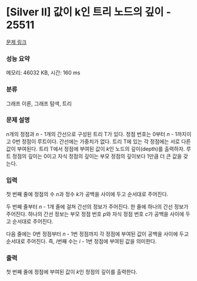 # [Silver II] 값이 k인 트리 노드의 깊이 - 25511 

[문제 링크](https://www.acmicpc.net/problem/25511) 

### 성능 요약

메모리: 46032 KB, 시간: 160 ms

### 분류

그래프 이론, 그래프 탐색, 트리

### 문제 설명

<p><em>n</em>개의 정점과 <em>n </em>- 1개의 간선으로 구성된 트리 T가 있다. 정점 번호는 0부터 <em>n </em>- 1까지이고 0번 정점이 루트이다. 간선에는 가중치가 없다. 트리 T에 있는 각 정점에는 서로 다른 값이 부여된다. 트리 T에서 정점에 부여된 값이 <em>k</em>인 노드의 깊이(depth)를 출력하자. 루트 정점의 깊이는 0이고 자식 정점의 깊이는 부모 정점의 깊이보다 1만큼 더 큰 값을 갖는다.</p>

### 입력 

 <p>첫 번째 줄에 정점의 수 <em>n</em>과 정수 <em>k</em>가 공백을 사이에 두고 순서대로 주어진다.</p>

<p>두 번째 줄부터 <em>n </em>- 1개 줄에 걸쳐 간선의 정보가 주어진다. 한 줄에 하나의 간선 정보가 주어진다. 하나의 간선 정보는 부모 정점 번호 <em>p</em>와 자식 정점 번호 <em>c</em>가 공백을 사이에 두고 순서대로 주어진다.</p>

<p>다음 줄에는 0번 정점부터 <em>n</em> - 1번 정점까지 각 정점에 부여된 값이 공백을 사이에 두고 순서대로 주어진다. 즉, <em>i</em>번째 수는 <em>i </em>- 1번 정점에 부여된 값을 의미한다.</p>

### 출력 

 <p>첫 번째 줄에 정점에 부여된 값이 <em>k</em>인 정점의 깊이를 출력한다.</p>


